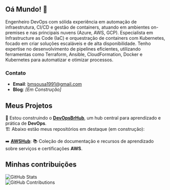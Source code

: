 ## Oá Mundo! 👋 

Engenheiro DevOps com sólida experiência em automação de infraestrutura, CI/CD e gestão de containers, atuando em ambientes on-premises e nas principais nuvens (Azure, AWS, GCP). Especialista em Infrastructure as Code (IaC) e orquestração de containers com Kubernetes, focado em criar soluções escaláveis e de alta disponibilidade. Tenho expertise no desenvolvimento de pipelines eficientes, utilizando ferramentas como Terraform, Ansible, CloudFormation, Docker e Kubernetes para automatizar e otimizar processos.

### Contato

- **Email**: [bmsousa1991@gmail.com](mailto:bmsousa1991@gmail.com)
- **Blog**: *[Em Construção]*

## Meus Projetos

🚀 Estou construindo o [**DevOpsBrHub**](https://github.com/DevOpsBrHub), um hub central para aprendizado e prática de **DevOps**.  
🏗️ Abaixo estão meus repositórios em destaque (em construção):  

➡️ [**AWSHub**](https://github.com/DevOpsBrHub/AWSHub): 📚 Coleção de documentação e recursos de aprendizado sobre serviços e certificações **AWS**.

## Minhas contribuições

![GitHub Stats](https://github-readme-stats.vercel.app/api?username=bmsousa1991&show_icons=true&count_private=true&hide_title=true&theme=dark)  
![GitHub Contributions](https://github-readme-streak-stats.herokuapp.com/?user=bmsousa1991&theme=dark)

